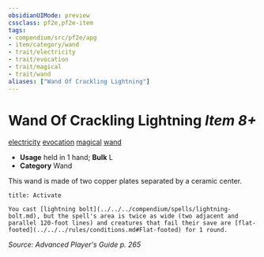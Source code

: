 ```yaml
---
obsidianUIMode: preview
cssclass: pf2e,pf2e-item
tags:
- compendium/src/pf2e/apg
- item/category/wand
- trait/electricity
- trait/evocation
- trait/magical
- trait/wand
aliases: ["Wand Of Crackling Lightning"]
---
```

# Wand Of Crackling Lightning *Item 8+*  
[electricity](../../../rules/traits/electricity.md)  [evocation](../../../rules/traits/evocation.md)  [magical](../../../rules/traits/magical.md)  [wand](../../../rules/traits/wand.md)  

- **Usage** held in 1 hand; **Bulk** L
- **Category** Wand

This wand is made of two copper plates separated by a ceramic center.

```ad-embed-ability
title: Activate

You cast [lightning bolt](../../../compendium/spells/lightning-bolt.md), but the spell's area is twice as wide (two adjacent and parallel 120-foot lines) and creatures that fail their save are [flat-footed](../../../rules/conditions.md#Flat-footed) for 1 round.
```

*Source: Advanced Player's Guide p. 265*
